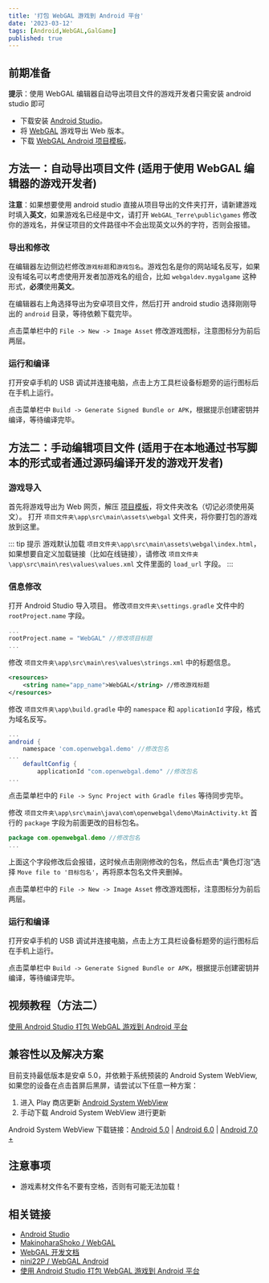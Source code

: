 ```yaml
---
title: '打包 WebGAL 游戏到 Android 平台'
date: '2023-03-12'
tags: [Android,WebGAL,GalGame]
published: true
---
```

## 前期准备

**提示**：使用 WebGAL 编辑器自动导出项目文件的游戏开发者只需安装 android studio 即可

* 下载安装 [Android Studio](https://developer.android.google.cn/studio/)。
* 将 [WebGAL](https://github.com/MakinoharaShoko/WebGAL) 游戏导出 Web 版本。
* 下载 [WebGAL Android 项目模板](https://github.com/nini22P/WebGAL-Android)。

## 方法一：自动导出项目文件 (适用于使用 WebGAL 编辑器的游戏开发者)

**注意**：如果想要使用 android studio 直接从项目导出的文件夹打开，请新建游戏时填入**英文**，如果游戏名已经是中文，请打开 `WebGAL_Terre\public\games` 修改你的游戏名，并保证项目的文件路径中不会出现英文以外的字符，否则会报错。

### 导出和修改

在编辑器左边侧边栏修改`游戏标题`和`游戏包名`。游戏包名是你的网站域名反写，如果没有域名可以考虑使用开发者加游戏名的组合，比如 `webgaldev.mygalgame` 这种形式，**必须**使用**英文**。

在编辑器右上角选择导出为安卓项目文件，然后打开 android studio 选择刚刚导出的 `android` 目录，等待依赖下载完毕。

点击菜单栏中的 `File -> New -> Image Asset` 修改游戏图标，注意图标分为前后两层。

### 运行和编译

打开安卓手机的 USB 调试并连接电脑，点击上方工具栏设备标题旁的运行图标后在手机上运行。

点击菜单栏中 `Build -> Generate Signed Bundle or APK`，根据提示创建密钥并编译，等待编译完毕。

## 方法二：手动编辑项目文件 (适用于在本地通过书写脚本的形式或者通过源码编译开发的游戏开发者)

### 游戏导入

首先将游戏导出为 Web 网页，解压 [项目模板](https://github.com/nini22P/WebGAL-Android)，将文件夹改名（切记必须使用英文）。
打开 `项目文件夹\app\src\main\assets\webgal` 文件夹，将你要打包的游戏放到这里。

::: tip 提示
游戏默认加载 `项目文件夹\app\src\main\assets\webgal\index.html`，如果想要自定义加载链接（比如在线链接），请修改  `项目文件夹\app\src\main\res\values\values.xml` 文件里面的 `load_url` 字段。
:::

### 信息修改

打开 Android Studio 导入项目。
修改`项目文件夹\settings.gradle` 文件中的 `rootProject.name` 字段。

``` gradle
...
rootProject.name = "WebGAL" //修改项目标题
...
```

修改 `项目文件夹\app\src\main\res\values\strings.xml` 中的标题信息。

``` xml
<resources>
    <string name="app_name">WebGAL</string> //修改游戏标题
</resources>
```

修改 `项目文件夹\app\build.gradle` 中的 `namespace` 和 `applicationId` 字段，格式为域名反写。

``` gradle
...
android {
    namespace 'com.openwebgal.demo' //修改包名
...
    defaultConfig {
        applicationId "com.openwebgal.demo" //修改包名
...
```

点击菜单栏中的 `File -> Sync Project with Gradle files` 等待同步完毕。

修改 `项目文件夹\app\src\main\java\com\openwebgal\demo\MainActivity.kt` 首行的 `package` 字段为前面更改的目标包名。

``` kt
package com.openwebgal.demo //修改包名
...
```

上面这个字段修改后会报错，这时候点击刚刚修改的包名，然后点击“黄色灯泡”选择 `Move file to '目标包名'`，再将原本包名文件夹删掉。

点击菜单栏中的 `File -> New -> Image Asset` 修改游戏图标，注意图标分为前后两层。

### 运行和编译

打开安卓手机的 USB 调试并连接电脑，点击上方工具栏设备标题旁的运行图标后在手机上运行。

点击菜单栏中 `Build -> Generate Signed Bundle or APK`，根据提示创建密钥并编译，等待编译完毕。

## 视频教程（方法二）

[使用 Android Studio 打包 WebGAL 游戏到 Android 平台](https://www.bilibili.com/video/BV1m24y1J7ct/)

## 兼容性以及解决方案

目前支持最低版本是安卓 5.0，并依赖于系统预装的 Android System WebView, 如果您的设备在点击首屏后黑屏，请尝试以下任意一种方案：

1. 进入 Play 商店更新 [Android System WebView](https://play.google.com/store/apps/details?id=com.google.android.webview)
2. 手动下载 Android System WebView 进行更新

Android System WebView 下载链接：[Android 5.0](https://www.apkmirror.com/apk/google-inc/android-system-webview/android-system-webview-95-0-4638-74-release/) | [Android 6.0](https://www.apkmirror.com/apk/google-inc/android-system-webview/android-system-webview-106-0-5249-126-release/) | [Android 7.0 +](https://www.apkmirror.com/apk/google-inc/android-system-webview/)

## 注意事项

* 游戏素材文件名不要有空格，否则有可能无法加载！

## 相关链接

* [Android Studio](https://developer.android.com/studio)
* [MakinoharaShoko / WebGAL](https://github.com/MakinoharaShoko/WebGAL)
* [WebGAL 开发文档](https://docs.openwebgal.com/)
* [nini22P / WebGAL Android](https://github.com/nini22P/WebGAL-Android)
* [使用 Android Studio 打包 WebGAL 游戏到 Android 平台](https://www.bilibili.com/video/BV1m24y1J7ct/)
